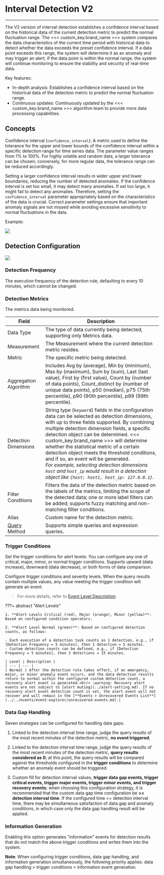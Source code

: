 # Interval Detection V2
---

The V2 version of interval detection establishes a confidence interval based on the historical data of the current detection metric to predict the normal fluctuation range. The <<< custom_key.brand_name >>> system compares the data characteristics of the current time period with historical data to detect whether the data exceeds the preset confidence interval. If a data point exceeds this range, the system will determine it as an anomaly and may trigger an alert; if the data point is within the normal range, the system will continue monitoring to ensure the stability and security of real-time data.

Key features:

- In-depth analysis: Establishes a confidence interval based on the historical data of the detection metric to predict the normal fluctuation range.
- Continuous updates: Continuously updated by the <<< custom_key.brand_name >>> algorithm team to provide more data processing capabilities.

## Concepts

Confidence interval (`confidence_interval`): A metric used to define the tolerance for the upper and lower bounds of the confidence interval within a specific detection range for time series data. The parameter value ranges from 1% to 100%. For highly volatile and random data, a larger tolerance can be chosen; conversely, for more regular data, the tolerance range can be reduced accordingly.

Setting a larger confidence interval results in wider upper and lower boundaries, reducing the number of detected anomalies. If the confidence interval is set too small, it may detect many anomalies. If set too large, it might fail to detect any anomalies. Therefore, setting the `confidence_interval` parameter appropriately based on the characteristics of the data is crucial. Correct parameter settings ensure that important anomaly signals are not missed while avoiding excessive sensitivity to normal fluctuations in the data.

Example:

![](../img/interval-v2-example.png)

## Detection Configuration

![](../img/interval-v2.png)

### Detection Frequency

The execution frequency of the detection rule, defaulting to every 10 minutes, which cannot be changed.

### Detection Metrics

The metrics data being monitored.

| Field | Description |
| --- | --- |
| Data Type | The type of data currently being detected, supporting only Metrics data. |
| Measurement | The Measurement where the current detection metric resides. |
| Metric | The specific metric being detected. |
| Aggregation Algorithm | Includes Avg by (average), Min by (minimum), Max by (maximum), Sum by (sum), Last (last value), First by (first value), Count by (number of data points), Count_distinct by (number of unique data points), p50 (median), p75 (75th percentile), p90 (90th percentile), p99 (99th percentile). |
| Detection Dimensions | String type (`keyword`) fields in the configuration data can be selected as detection dimensions, with up to three fields supported. By combining multiple detection dimension fields, a specific detection object can be determined. <<< custom_key.brand_name >>> will determine whether the statistical metric of a certain detection object meets the threshold conditions, and if so, an event will be generated.<br/>*For example, selecting detection dimensions `host` and `host_ip` would result in a detection object like `{host: host1, host_ip: 127.0.0.1}`.* |
| Filter Conditions | Filters the data of the detection metric based on the labels of the metrics, limiting the scope of the detected data; one or more label filters can be added; supports fuzzy matching and non-matching filter conditions. |
| Alias | Custom name for the detection metric. |
| [Query](../../scene/visual-chart/chart-query.md) Method | Supports simple queries and expression queries. |

### Trigger Conditions

Set the trigger conditions for alert levels: You can configure any one of critical, major, minor, or normal trigger conditions. Supports upward (data increase), downward (data decrease), or both forms of data comparison.

Configure trigger conditions and severity levels. When the query results contain multiple values, any value meeting the trigger condition will generate an event.

> For more details, refer to [Event Level Description](event-level-description.md).

???+ abstract "Alert Levels"

    1. **Alert Levels Critical (red), Major (orange), Minor (yellow)**: Based on configured condition operators.

    2. **Alert Level Normal (green)**: Based on configured detection counts, as follows:

	- Each execution of a detection task counts as 1 detection, e.g., if [Detection Frequency = 5 minutes], then 1 detection = 5 minutes.
	- Custom detection counts can be defined, e.g., if [Detection Frequency = 5 minutes], then 3 detections = 15 minutes.

	| Level | Description |
	| --- | --- |
	| Normal | After the detection rule takes effect, if an emergency, major, or minor anomaly event occurs, and the data detection results return to normal within the configured custom detection count, a recovery alert event is generated.<br/> :warning: Recovery alert events are not subject to [alert muting](../alert-setting.md). If no recovery alert event detection count is set, the alert event will not recover and will remain in the [**Events > Unrecovered Events List**](../../events/event-explorer/unrecovered-events.md).|

### Data Gap Handling

Seven strategies can be configured for handling data gaps.

1. Linked to the detection interval time range, judge the query results of the most recent minutes of the detection metric, **no event triggered**;

2. Linked to the detection interval time range, judge the query results of the most recent minutes of the detection metric, **query results considered as 0**; at this point, the query results will be compared against the thresholds configured in the **trigger conditions** to determine whether an anomaly event should be triggered.

3. Custom fill for detection interval values, **trigger data gap events, trigger critical events, trigger major events, trigger minor events, and trigger recovery events**; when choosing this configuration strategy, it is recommended that the custom data gap time configuration be **>= detection interval time**. If the configured time <= detection interval time, there may be simultaneous satisfaction of data gap and anomaly conditions, in which case only the data gap handling result will be applied.


### Information Generation

Enabling this option generates "information" events for detection results that do not match the above trigger conditions and writes them into the system.

**Note**: When configuring trigger conditions, data gap handling, and information generation simultaneously, the following priority applies: data gap handling > trigger conditions > information event generation.